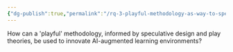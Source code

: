 ```yaml
---
{"dg-publish":true,"permalink":"/rq-3-playful-methodology-as-way-to-speculate/"}
---
```


How can a 'playful' methodology, informed by speculative design and play theories, be used to innovate AI-augmented learning environments? 